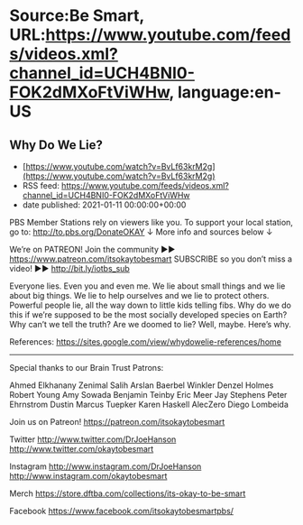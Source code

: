 # Source:Be Smart, URL:https://www.youtube.com/feeds/videos.xml?channel_id=UCH4BNI0-FOK2dMXoFtViWHw, language:en-US

## Why Do We Lie?
 - [https://www.youtube.com/watch?v=BvLf63krM2g](https://www.youtube.com/watch?v=BvLf63krM2g)
 - RSS feed: https://www.youtube.com/feeds/videos.xml?channel_id=UCH4BNI0-FOK2dMXoFtViWHw
 - date published: 2021-01-11 00:00:00+00:00

PBS Member Stations rely on viewers like you. To support your local station, go to: http://to.pbs.org/DonateOKAY
↓ More info and sources below ↓

We’re on PATREON! Join the community ►► https://www.patreon.com/itsokaytobesmart
SUBSCRIBE so you don’t miss a video! ►► http://bit.ly/iotbs_sub

Everyone lies. Even you and even me. We lie about small things and we lie about big things. We lie to help ourselves and we lie to protect others. Powerful people lie, all the way down to little kids telling fibs. Why do we do this if we’re supposed to be the most socially developed species on Earth? Why can’t we tell the truth? Are we doomed to lie? Well, maybe. Here’s why.

References: https://sites.google.com/view/whydowelie-references/home

-----------

Special thanks to our Brain Trust Patrons:

Ahmed Elkhanany
Zenimal
Salih Arslan
Baerbel Winkler
Denzel Holmes
Robert Young
Amy Sowada
Benjamin Teinby
Eric Meer
Jay Stephens
Peter Ehrnstrom
Dustin
Marcus Tuepker
Karen Haskell
AlecZero 
Diego Lombeida

Join us on Patreon! 
https://patreon.com/itsokaytobesmart

Twitter 
http://www.twitter.com/DrJoeHanson
http://www.twitter.com/okaytobesmart 

Instagram 
http://www.instagram.com/DrJoeHanson 
http://www.instagram.com/okaytobesmart 

Merch
https://store.dftba.com/collections/its-okay-to-be-smart

Facebook
https://www.facebook.com/itsokaytobesmartpbs/

